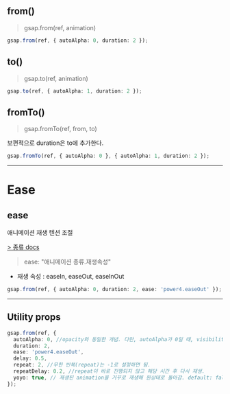 ## from()

> gsap.from(ref, animation)

```ts
gsap.from(ref, { autoAlpha: 0, duration: 2 });
```

## to()

> gsap.to(ref, animation)

```ts
gsap.to(ref, { autoAlpha: 1, duration: 2 });
```

## fromTo()

> gsap.fromTo(ref, from, to)

보편적으로 duration은 to에 추가한다.

```ts
gsap.fromTo(ref, { autoAlpha: 0 }, { autoAlpha: 1, duration: 2 });
```

---

# Ease

## ease

애니메이션 재생 텐션 조절

[> 종류 docs](https://greensock.com/docs/v2/Easing)

> ease: "애니메이션 종류.재생속성"

- 재생 속성 : easeIn, easeOut, easeInOut

```ts
gsap.from(ref, { autoAlpha: 0, duration: 2, ease: 'power4.easeOut' });
```

---

## Utility props

```ts
gsap.from(ref, {
  autoAlpha: 0, //opacity와 동일한 개념. 다만, autoAlpha가 0일 때, visibility 속성을 hidden이 되어 DOM요소를 삭제한다.
  duration: 2,
  ease: 'power4.easeOut',
  delay: 0.5,
  repeat: 2, //무한 반복(repeat)는 -1로 설정하면 됨.
  repeatDelay: 0.2, //repeat이 바로 진행되지 않고 해당 시간 후 다시 재생.
  yoyo: true, // 재생된 animation을 거꾸로 재생해 원상태로 돌아감. default: false
});
```
